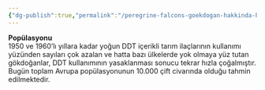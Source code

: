 ```yaml
---
{"dg-publish":true,"permalink":"/peregrine-falcons-goekdogan-hakkinda-hersey/peregrine-falcons-psikoloji-ve-oezellikleri/19-na-n-popuelasyonu/"}
---
```


**Popülasyonu**  
1950 ve 1960’lı yıllara kadar yoğun DDT içerikli tarım ilaçlarının kullanımı yüzünden sayıları çok azalan ve hatta bazı ülkelerde yok olmaya yüz tutan gökdoğanlar, DDT kullanımının yasaklanması sonucu tekrar hızla çoğalmıştır. Bugün toplam Avrupa popülasyonunun 10.000 çift civarında olduğu tahmin edilmektedir.